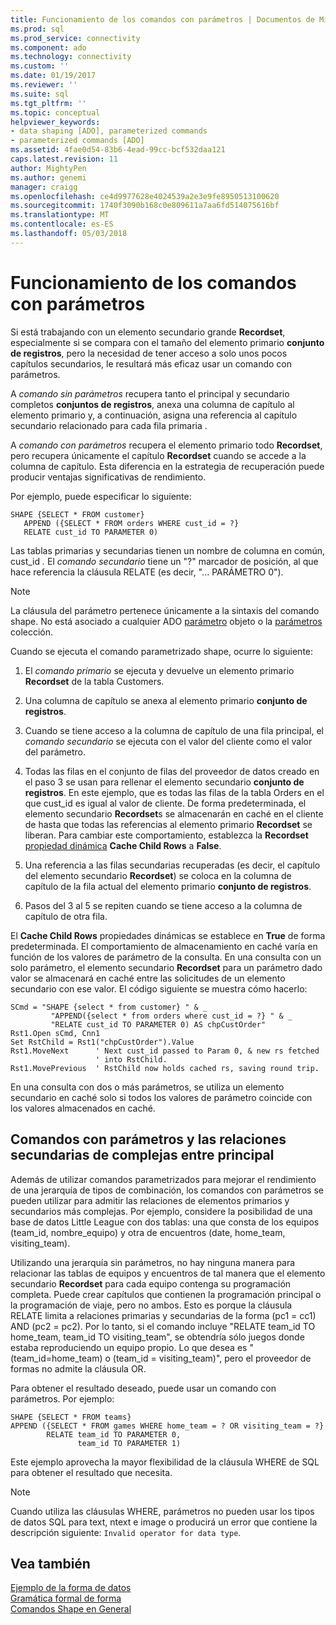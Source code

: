 ```yaml
---
title: Funcionamiento de los comandos con parámetros | Documentos de Microsoft
ms.prod: sql
ms.prod_service: connectivity
ms.component: ado
ms.technology: connectivity
ms.custom: ''
ms.date: 01/19/2017
ms.reviewer: ''
ms.suite: sql
ms.tgt_pltfrm: ''
ms.topic: conceptual
helpviewer_keywords:
- data shaping [ADO], parameterized commands
- parameterized commands [ADO]
ms.assetid: 4fae0d54-83b6-4ead-99cc-bcf532daa121
caps.latest.revision: 11
author: MightyPen
ms.author: genemi
manager: craigg
ms.openlocfilehash: ce4d9977628e4024539a2e3e9fe8950513100620
ms.sourcegitcommit: 1740f3090b168c0e809611a7aa6fd514075616bf
ms.translationtype: MT
ms.contentlocale: es-ES
ms.lasthandoff: 05/03/2018
---
```

# <a name="operation-of-parameterized-commands"></a>Funcionamiento de los comandos con parámetros
Si está trabajando con un elemento secundario grande **Recordset**, especialmente si se compara con el tamaño del elemento primario **conjunto de registros**, pero la necesidad de tener acceso a solo unos pocos capítulos secundarios, le resultará más eficaz usar un comando con parámetros.  
  
 A *comando sin parámetros* recupera tanto el principal y secundario completos **conjuntos de registros**, anexa una columna de capítulo al elemento primario y, a continuación, asigna una referencia al capítulo secundario relacionado para cada fila primaria .  
  
 A *comando con parámetros* recupera el elemento primario todo **Recordset**, pero recupera únicamente el capítulo **Recordset** cuando se accede a la columna de capítulo. Esta diferencia en la estrategia de recuperación puede producir ventajas significativas de rendimiento.  
  
 Por ejemplo, puede especificar lo siguiente:  
  
```  
SHAPE {SELECT * FROM customer}   
   APPEND ({SELECT * FROM orders WHERE cust_id = ?}   
   RELATE cust_id TO PARAMETER 0)  
```  
  
 Las tablas primarias y secundarias tienen un nombre de columna en común, cust_id *.* El *comando secundario* tiene un "?" marcador de posición, al que hace referencia la cláusula RELATE (es decir, "... PARÁMETRO 0").  
  
> [!NOTE]
>  La cláusula del parámetro pertenece únicamente a la sintaxis del comando shape. No está asociado a cualquier ADO [parámetro](../../../ado/reference/ado-api/parameter-object.md) objeto o la [parámetros](../../../ado/reference/ado-api/parameters-collection-ado.md) colección.  
  
 Cuando se ejecuta el comando parametrizado shape, ocurre lo siguiente:  
  
1.  El *comando primario* se ejecuta y devuelve un elemento primario **Recordset** de la tabla Customers.  
  
2.  Una columna de capítulo se anexa al elemento primario **conjunto de registros**.  
  
3.  Cuando se tiene acceso a la columna de capítulo de una fila principal, el *comando secundario* se ejecuta con el valor del cliente como el valor del parámetro.  
  
4.  Todas las filas en el conjunto de filas del proveedor de datos creado en el paso 3 se usan para rellenar el elemento secundario **conjunto de registros**. En este ejemplo, que es todas las filas de la tabla Orders en el que cust_id es igual al valor de cliente. De forma predeterminada, el elemento secundario **Recordset**s se almacenarán en caché en el cliente de hasta que todas las referencias al elemento primario **Recordset** se liberan. Para cambiar este comportamiento, establezca la **Recordset** [propiedad dinámica](../../../ado/reference/ado-api/ado-dynamic-property-index.md) **Cache Child Rows** a **False**.  
  
5.  Una referencia a las filas secundarias recuperadas (es decir, el capítulo del elemento secundario **Recordset**) se coloca en la columna de capítulo de la fila actual del elemento primario **conjunto de registros**.  
  
6.  Pasos del 3 al 5 se repiten cuando se tiene acceso a la columna de capítulo de otra fila.  
  
 El **Cache Child Rows** propiedades dinámicas se establece en **True** de forma predeterminada. El comportamiento de almacenamiento en caché varía en función de los valores de parámetro de la consulta. En una consulta con un solo parámetro, el elemento secundario **Recordset** para un parámetro dado valor se almacenará en caché entre las solicitudes de un elemento secundario con ese valor. El código siguiente se muestra cómo hacerlo:  
  
```  
SCmd = "SHAPE {select * from customer} " & _  
         "APPEND({select * from orders where cust_id = ?} " & _  
         "RELATE cust_id TO PARAMETER 0) AS chpCustOrder"  
Rst1.Open sCmd, Cnn1  
Set RstChild = Rst1("chpCustOrder").Value  
Rst1.MoveNext      ' Next cust_id passed to Param 0, & new rs fetched   
                   ' into RstChild.  
Rst1.MovePrevious  ' RstChild now holds cached rs, saving round trip.  
```  
  
 En una consulta con dos o más parámetros, se utiliza un elemento secundario en caché solo si todos los valores de parámetro coincide con los valores almacenados en caché.  
  
## <a name="parameterized-commands-and-complex-parent-child-relations"></a>Comandos con parámetros y las relaciones secundarias de complejas entre principal  
 Además de utilizar comandos parametrizados para mejorar el rendimiento de una jerarquía de tipos de combinación, los comandos con parámetros se pueden utilizar para admitir las relaciones de elementos primarios y secundarios más complejas. Por ejemplo, considere la posibilidad de una base de datos Little League con dos tablas: una que consta de los equipos (team_id, nombre_equipo) y otra de encuentros (date, home_team, visiting_team).  
  
 Utilizando una jerarquía sin parámetros, no hay ninguna manera para relacionar las tablas de equipos y encuentros de tal manera que el elemento secundario **Recordset** para cada equipo contenga su programación completa. Puede crear capítulos que contienen la programación principal o la programación de viaje, pero no ambos. Esto es porque la cláusula RELATE limita a relaciones primarias y secundarias de la forma (pc1 = cc1) AND (pc2 = pc2). Por lo tanto, si el comando incluye "RELATE team_id TO home_team, team_id TO visiting_team", se obtendría sólo juegos donde estaba reproduciendo un equipo propio. Lo que desea es "(team_id=home_team) o (team_id = visiting_team)", pero el proveedor de formas no admite la cláusula OR.  
  
 Para obtener el resultado deseado, puede usar un comando con parámetros. Por ejemplo:  
  
```  
SHAPE {SELECT * FROM teams}   
APPEND ({SELECT * FROM games WHERE home_team = ? OR visiting_team = ?}   
        RELATE team_id TO PARAMETER 0,   
               team_id TO PARAMETER 1)   
```  
  
 Este ejemplo aprovecha la mayor flexibilidad de la cláusula WHERE de SQL para obtener el resultado que necesita.  
  
> [!NOTE]
>  Cuando utiliza las cláusulas WHERE, parámetros no pueden usar los tipos de datos SQL para text, ntext e image o producirá un error que contiene la descripción siguiente: `Invalid operator for data type`.  
  
## <a name="see-also"></a>Vea también  
 [Ejemplo de la forma de datos](../../../ado/guide/data/data-shaping-example.md)   
 [Gramática formal de forma](../../../ado/guide/data/formal-shape-grammar.md)   
 [Comandos Shape en General](../../../ado/guide/data/shape-commands-in-general.md)
